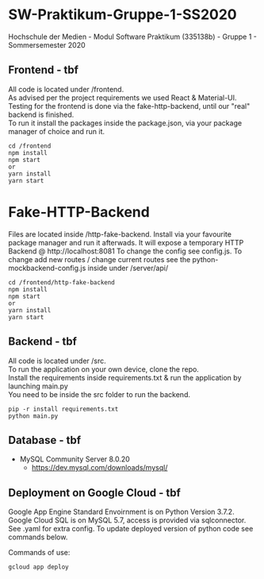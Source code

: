 # SW-Praktikum-Gruppe-1-SS2020
Hochschule der Medien - Modul Software Praktikum (335138b) - Gruppe 1 - Sommersemester 2020


## Frontend - tbf
All code is located under /frontend. <br>
As advised per the project requirements we used React & Material-UI.<br>
Testing for the frontend is done via the fake-http-backend, until our "real" backend is finished.<br>
To run it install the packages inside the package.json, via your package manager of choice and run it.<br>

```
cd /frontend 
npm install 
npm start
or
yarn install 
yarn start
```

# Fake-HTTP-Backend
Files are located inside /http-fake-backend.
Install via your favourite package manager and run it afterwads.
It will expose a temporary HTTP Backend @ http://localhost:8081
To change the config see config.js.
To change add new routes / change current routes see the python-mockbackend-config.js inside under /server/api/

```
cd /frontend/http-fake-backend
npm install 
npm start
or
yarn install 
yarn start
```

## Backend - tbf
All code is located under /src. <br>
To run the application on your own device, clone the repo. <br>
Install the requirements inside requirements.txt & run the application by launching main.py <br>
You need to be inside the src folder to run the backend. <br>

```
pip -r install requirements.txt
python main.py 
```


## Database - tbf
- MySQL Community Server 8.0.20
    - https://dev.mysql.com/downloads/mysql/


## Deployment on Google Cloud - tbf
Google App Engine Standard Envoirnment is on Python Version 3.7.2. <br>
Google Cloud SQL is on MySQL 5.7, access is provided via sqlconnector. <br>
See .yaml for extra config.
To update deployed version of python code see commands below.<br>

Commands of use:
```
gcloud app deploy
```

